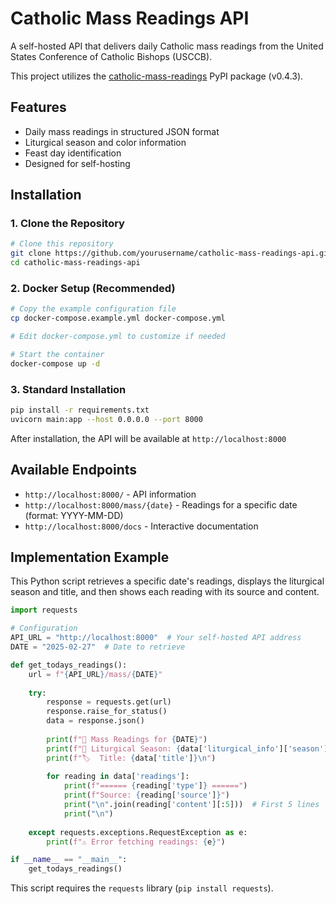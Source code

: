 # Catholic Mass Readings API

A self-hosted API that delivers daily Catholic mass readings from the United States Conference of Catholic Bishops (USCCB).

This project utilizes the [catholic-mass-readings](https://pypi.org/project/catholic-mass-readings/) PyPI package (v0.4.3).

## Features
- Daily mass readings in structured JSON format
- Liturgical season and color information
- Feast day identification
- Designed for self-hosting

## Installation

### 1. Clone the Repository
```bash
# Clone this repository
git clone https://github.com/yourusername/catholic-mass-readings-api.git
cd catholic-mass-readings-api
```

### 2. Docker Setup (Recommended)
```bash
# Copy the example configuration file
cp docker-compose.example.yml docker-compose.yml

# Edit docker-compose.yml to customize if needed

# Start the container
docker-compose up -d
```

### 3. Standard Installation
```bash
pip install -r requirements.txt
uvicorn main:app --host 0.0.0.0 --port 8000
```

After installation, the API will be available at `http://localhost:8000`

## Available Endpoints
- `http://localhost:8000/` - API information
- `http://localhost:8000/mass/{date}` - Readings for a specific date (format: YYYY-MM-DD)
- `http://localhost:8000/docs` - Interactive documentation

## Implementation Example

This Python script retrieves a specific date's readings, displays the liturgical season and title, and then shows each reading with its source and content.

```python
import requests

# Configuration
API_URL = "http://localhost:8000"  # Your self-hosted API address
DATE = "2025-02-27"  # Date to retrieve

def get_todays_readings():
    url = f"{API_URL}/mass/{DATE}"
    
    try:
        response = requests.get(url)
        response.raise_for_status()
        data = response.json()
        
        print(f"📖 Mass Readings for {DATE}")
        print(f"🎄 Liturgical Season: {data['liturgical_info']['season']}")
        print(f"🏷️  Title: {data['title']}\n")
        
        for reading in data['readings']:
            print(f"====== {reading['type']} ======")
            print(f"Source: {reading['source']}")
            print("\n".join(reading['content'][:5]))  # First 5 lines
            print("\n")
            
    except requests.exceptions.RequestException as e:
        print(f"⚠️ Error fetching readings: {e}")

if __name__ == "__main__":
    get_todays_readings()
```

This script requires the `requests` library (`pip install requests`).